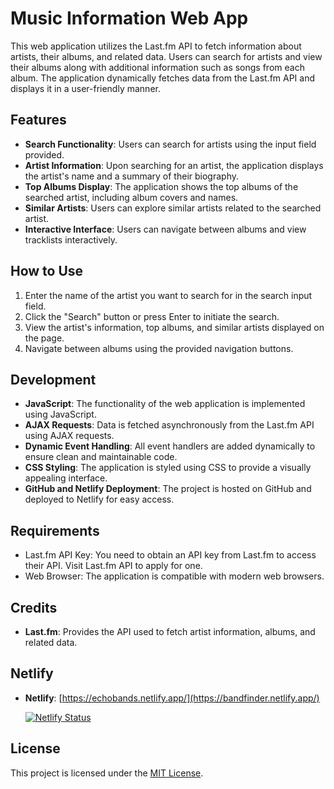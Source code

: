 # Music Information Web App

This web application utilizes the Last.fm API to fetch information about artists, their albums, and related data. Users can search for artists and view their albums along with additional information such as songs from each album. The application dynamically fetches data from the Last.fm API and displays it in a user-friendly manner.

## Features

- **Search Functionality**: Users can search for artists using the input field provided.
- **Artist Information**: Upon searching for an artist, the application displays the artist's name and a summary of their biography.
- **Top Albums Display**: The application shows the top albums of the searched artist, including album covers and names.
- **Similar Artists**: Users can explore similar artists related to the searched artist.
- **Interactive Interface**: Users can navigate between albums and view tracklists interactively.

## How to Use

1. Enter the name of the artist you want to search for in the search input field.
2. Click the "Search" button or press Enter to initiate the search.
3. View the artist's information, top albums, and similar artists displayed on the page.
4. Navigate between albums using the provided navigation buttons.

## Development

- **JavaScript**: The functionality of the web application is implemented using JavaScript.
- **AJAX Requests**: Data is fetched asynchronously from the Last.fm API using AJAX requests.
- **Dynamic Event Handling**: All event handlers are added dynamically to ensure clean and maintainable code.
- **CSS Styling**: The application is styled using CSS to provide a visually appealing interface.
- **GitHub and Netlify Deployment**: The project is hosted on GitHub and deployed to Netlify for easy access.

## Requirements

- Last.fm API Key: You need to obtain an API key from Last.fm to access their API. Visit Last.fm API to apply for one.
- Web Browser: The application is compatible with modern web browsers.

## Credits

- **Last.fm**: Provides the API used to fetch artist information, albums, and related data.

## Netlify

- **Netlify**: [https://echobands.netlify.app/](https://bandfinder.netlify.app/)

  [![Netlify Status](https://api.netlify.com/api/v1/badges/9e54446b-b2f0-4e75-8a7e-3137bb1b83ee/deploy-status)](https://app.netlify.com/sites/bandfinder/deploys)

## License

This project is licensed under the [MIT License](https://choosealicense.com/licenses/mit/).
